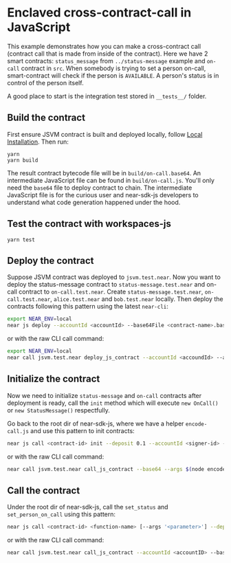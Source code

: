 # Enclaved cross-contract-call in JavaScript

This example demonstrates how you can make a cross-contract call (contract call that is made from inside of the contract). Here we have 2 smart contracts: `status_message` from `../status-message` example and `on-call` contract in `src`. When somebody is trying to set a person on-call, smart-contract will check if the person is `AVAILABLE`. A person's status is in control of the person itself.

A good place to start is the integration test stored in `__tests__/` folder.

## Build the contract

First ensure JSVM contract is built and deployed locally, follow [Local Installation](https://github.com/near/near-sdk-js#local-installation). Then run:
```
yarn
yarn build
```

The result contract bytecode file will be in `build/on-call.base64`. An intermediate JavaScript file can be found in `build/on-call.js`. You'll only need the `base64` file to deploy contract to chain. The intermediate JavaScript file is for the curious user and near-sdk-js developers to understand what code generation happened under the hood.

## Test the contract with workspaces-js
```
yarn test
```

## Deploy the contract

Suppose JSVM contract was deployed to `jsvm.test.near`. Now you want to deploy the status-message contract to `status-message.test.near` and on-call contract to `on-call.test.near`. Create `status-message.test.near`, `on-call.test.near`, `alice.test.near` and `bob.test.near` locally. Then deploy the contracts following this pattern using the latest `near-cli`:
```sh
export NEAR_ENV=local
near js deploy --accountId <accountId> --base64File <contract-name>.base64 --deposit 0.1 --jsvm jsvm.test.near
```

or with the raw CLI call command:
```sh
export NEAR_ENV=local
near call jsvm.test.near deploy_js_contract --accountId <accoundId> --args $(cat <contract-name>.base64) --base64 --deposit 0.1
```

## Initialize the contract

Now we need to initialize `status-message` and `on-call` contracts after deployment is ready, call the `init` method which will execute `new OnCall()` or `new StatusMessage()` respectfully.

Go back to the root dir of near-sdk-js, where we have a helper `encode-call.js` and use this pattern to init contracts:

```sh
near js call <contract-id> init --deposit 0.1 --accountId <signer-id> --jsvm jsvm.test.near
```

or with the raw CLI call command:
```sh
near call jsvm.test.near call_js_contract --base64 --args $(node encode_call.js <contract-id> init '') --accountId <signer-id>
```

## Call the contract
Under the root dir of near-sdk-js, call the `set_status` and `set_person_on_call` using this pattern:

```sh
near js call <contract-id> <function-name> [--args '<parameter>'] --deposit 0.1 --accountId <signer-id> --jsvm jsvm.test.near
```

or with the raw CLI call command:
```sh
near call jsvm.test.near call_js_contract --accountId <accountID> --base64 --args $(node encode_call.js <contract-account-id> <function-name> '[<parameter>]') --deposit 0.1
```
